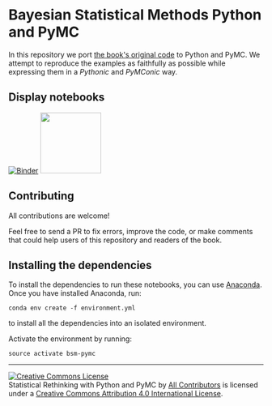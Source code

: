 # Bayesian Statistical Methods Python and PyMC

In this repository we port [the book's original code](https://bayessm.wordpress.ncsu.edu) to Python and PyMC. We attempt to reproduce the examples as faithfully as possible while expressing them in a _Pythonic_ and _PyMConic_ way.

## Display notebooks
[![Binder](https://mybinder.org/badge.svg)](https://mybinder.org/v2/gh/pymc-devs/resources/master?filepath=BSM)
[<img src="http://nbviewer.jupyter.org/static/img/nav_logo.svg" width=120>](http://nbviewer.jupyter.org/github/pymc-devs/resources/blob/master/BSM)

## Contributing

All contributions are welcome!

Feel free to send a PR to fix errors, improve the code, or make comments that could help users of this repository and readers of the book.


## Installing the dependencies

To install the dependencies to run these notebooks, you can use [Anaconda](https://www.continuum.io/downloads). Once you have installed Anaconda, run:

    conda env create -f environment.yml

to install all the dependencies into an isolated environment. 

Activate the environment by running:

    source activate bsm-pymc

---

<a rel="license" href="http://creativecommons.org/licenses/by/4.0/"><img alt="Creative Commons License" style="border-width:0" src="https://i.creativecommons.org/l/by/4.0/88x31.png" /></a><br /><span>Statistical Rethinking with Python and PyMC</span> by <a xmlns:cc="http://creativecommons.org/ns#" href="https://github.com/aloctavodia/Statistical-Rethinking-with-Python-and-PyMC3/graphs/contributors" property="cc:attributionName" rel="cc:attributionURL">All Contributors</a> is licensed under a <a rel="license" href="http://creativecommons.org/licenses/by/4.0/">Creative Commons Attribution 4.0 International License</a>.
